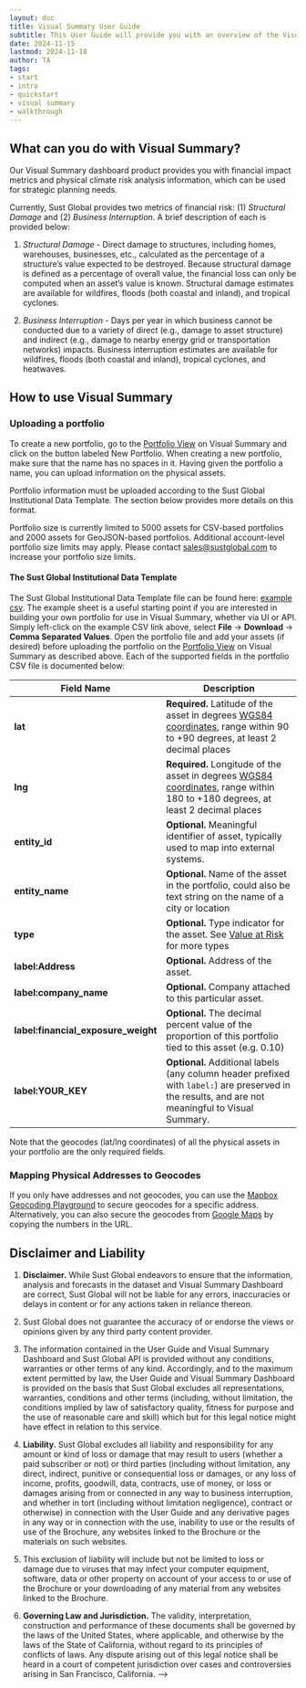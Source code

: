 ```yaml
---
layout: doc
title: Visual Summary User Guide
subtitle: This User Guide will provide you with an overview of the Visual Summary dashboard, a step-by-step guide of how to upload your assets, and how to interpret the visualization of the data.
date: 2024-11-15
lastmod: 2024-11-18
author: TA
tags:
- start
- intro
- quickstart
- visual summary
- walkthrough
---
```



## What can you do with Visual Summary?

Our Visual Summary dashboard product provides you with financial impact metrics and physical climate risk analysis information, which can be used for strategic planning needs.

Currently, Sust Global provides two metrics of financial risk: (1) <i>Structural Damage</i> and (2) <i>Business Interruption</i>. A brief description of each is provided below:

1. <i>Structural Damage</i> - Direct damage to structures, including homes, warehouses, businesses, etc., calculated as the percentage of a structure’s value expected to be destroyed. Because structural damage is defined as a percentage of overall value, the financial loss can only be computed when an asset’s value is known. Structural damage estimates are available for wildfires, floods (both coastal and inland), and tropical cyclones.

2. <i>Business Interruption</i> - Days per year in which business cannot be conducted due to a variety of direct (e.g., damage to asset structure) and indirect (e.g., damage to nearby energy grid or transportation networks) impacts. Business interruption estimates are available for wildfires, floods (both coastal and inland), tropical cyclones, and heatwaves.

## How to use Visual Summary

### Uploading a portfolio

To create a new portfolio, go to the [Portfolio View](https://finance.sustglobal.io/portfolios) on Visual Summary and click on the button labeled New Portfolio. When creating a new portfolio, make sure that the name has no spaces in it. Having given the portfolio a name, you can upload information on the physical assets.

Portfolio information must be uploaded according to the Sust Global Institutional Data Template. The section below provides more details on this format.

Portfolio size is currently limited to 5000 assets for CSV-based portfolios and 2000 assets for GeoJSON-based portfolios. Additional account-level portfolio size limits may apply. Please contact [sales@sustglobal.com](mailto:sales@sustglobal.com) to increase your portfolio size limits.

#### The Sust Global Institutional Data Template

The Sust Global Institutional Data Template file can be found here: [example csv](https://docs.google.com/spreadsheets/d/1JKOk85TFckIgRuvdljzXZLV2pf-ZOj0NNoKYmqdkWBk/edit?usp=sharing). The example sheet is a useful starting point if you are interested in building your own portfolio for use in Visual Summary, whether via UI or API. Simply left-click on the example CSV link above, select **File** -> **Download** -> **Comma Separated Values**. Open the portfolio file and add your assets (if desired) before uploading the portfolio on the [Portfolio View](https://finance.sustglobal.io/portfolios) on Visual Summary as described above. Each of the supported fields in the portfolio CSV file is documented below:


| Field Name | Description |
| - | - |
| **lat**           | **Required.** Latitude of the asset in degrees [WGS84 coordinates](https://spatialreference.org/ref/epsg/4326/), range within 90 to +90 degrees, at least 2 decimal places
| **lng**           | **Required.** Longitude of the asset in degrees [WGS84 coordinates](https://spatialreference.org/ref/epsg/4326/), range within 180 to +180 degrees, at least 2 decimal places
| **entity_id**     | **Optional.** Meaningful identifier of asset, typically used to map into external systems.
| **entity_name**   | **Optional.** Name of the asset in the portfolio, could also be text string on the name of a city or location
| **type**          | **Optional.** Type indicator for the asset. See [Value at Risk](/value-at-risk#available-asset-types) for more types
| **label:Address** | **Optional.** Address of the asset.
| **label:company_name**| **Optional.** Company attached to this particular asset.
| **label:financial_exposure_weight**   | **Optional.** The decimal percent value of the proportion of this portfolio tied to this asset (e.g. 0.10)
| **label:YOUR_KEY**   | **Optional.** Additional labels (any column header prefixed with `label:`) are preserved in the results, and are not meaningful to Visual Summary.

Note that the geocodes (lat/lng coordinates) of all the physical assets in your portfolio are the only required fields.

### Mapping Physical Addresses to Geocodes

If you only have addresses and not geocodes, you can use the [Mapbox Geocoding Playground](https://docs.mapbox.com/playground/geocoding/) to secure geocodes for a specific address. Alternatively, you can also secure the geocodes from [Google Maps](https://www.google.com/maps) by copying the numbers in the URL. 

## Disclaimer and Liability

1. **Disclaimer.** While Sust Global endeavors to ensure that the information, analysis and forecasts in the dataset and Visual Summary Dashboard are correct, Sust Global will not be liable for any errors, inaccuracies or delays in content or for any actions taken in reliance thereon. 

2. Sust Global does not guarantee the accuracy of or endorse the views or opinions given by any third party content provider.

3. The information contained in the User Guide and Visual Summary Dashboard and Sust Global API is provided without any conditions, warranties or other terms of any kind. Accordingly, and to the maximum extent permitted by law, the User Guide and Visual Summary Dashboard is provided on the basis that Sust Global excludes all representations, warranties, conditions and other terms (including, without limitation, the conditions implied by law of satisfactory quality, fitness for purpose and the use of reasonable care and skill) which but for this legal notice might have effect in relation to this service.

4. **Liability.** Sust Global excludes all liability and responsibility for any amount or kind of loss or damage that may result to users (whether a paid subscriber or not) or third parties (including without limitation, any direct, indirect, punitive or consequential loss or damages, or any loss of income, profits, goodwill, data, contracts, use of money, or loss or damages arising from or connected in any way to business interruption, and whether in tort (including without limitation negligence), contract or otherwise) in connection with the User Guide and any derivative pages in any way or in connection with the use, inability to use or the results of use of the Brochure, any websites linked to the Brochure or the materials on such websites.

5. This exclusion of liability will include but not be limited to loss or damage due to viruses that may infect your computer equipment, software, data or other property on account of your access to or use of the Brochure or your downloading of any material from any websites linked to the Brochure.

6. **Governing Law and Jurisdiction.** The validity, interpretation, construction and performance of these documents shall be governed by the laws of the United States, where applicable, and otherwise by the laws of the State of California, without regard to its principles of conflicts of laws. Any dispute arising out of this legal notice shall be heard in a court of competent jurisdiction over cases and controversies arising in San Francisco, California.  -->
